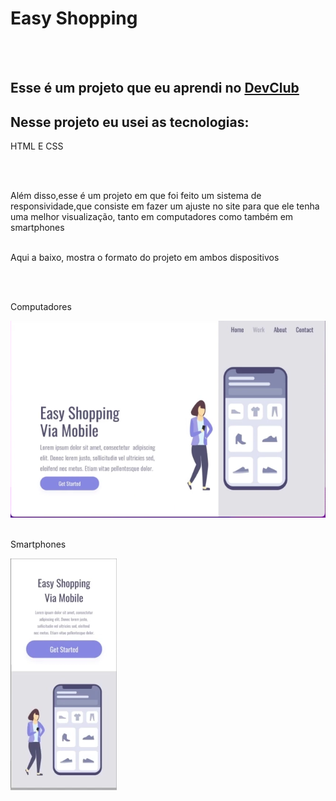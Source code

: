 <h1>Easy Shopping</h1>
<br>
<br>
<h2>Esse é um projeto que eu aprendi no <a href=https://rodolfomori.com.br/devclub>DevClub</a></h2>
<h2>Nesse projeto eu usei as tecnologias:</h2>
<p>HTML E CSS </p>
<br>
<br>
<p>Além disso,esse é um projeto em que foi feito um sistema de responsividade,que consiste em fazer um ajuste no site para que ele tenha uma melhor visualização, tanto em computadores como também em smartphones
<br>
  <br>
<p>Aqui a baixo, mostra o formato do projeto em ambos dispositivos</p>
<br>
<br>
<p>Computadores</p>
<img src= "https://github.com/caiomacedo10/My-Project/blob/master/img/head1.png?raw=true">
<br>
<br>
<p>Smartphones</p>
<img src= "https://github.com/caiomacedo10/My-Project/blob/master/img/head2.png?raw=true">
